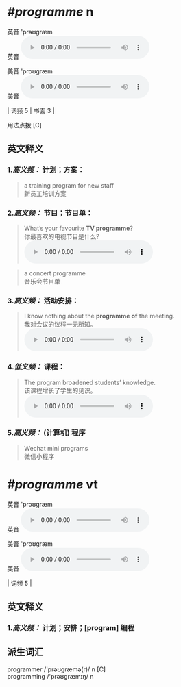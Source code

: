 # ***\#programme*** n
英音 'prəʊɡræm  
英音
<audio src="./media/program-B.aac" controls="controls"></audio>

美音 'proʊɡræm  
美音
<audio src="./media/program.aac" controls="controls"></audio>



| 词频 5 | 书面 3 |  

用法点拨  [C]

英文释义
---
### 1.*高义频：* **计划；方案：**  

 > a training program for new staff   
 > 新员工培训方案    

### 2.*高义频：* **节目；节目单：**  

 > What’s your favourite **TV programme**?  
 > 你最喜欢的电视节目是什么?    
<audio src="./media/program-1.aac" controls="controls"></audio>

 > a concert programme  
 > 音乐会节目单    

### 3.*高义频：* **活动安排：**  

 > I know nothing about the **programme of** the meeting.  
 > 我对会议的议程一无所知。    
<audio src="./media/program-2.aac" controls="controls"></audio>

### 4.*低义频：* **课程：**  

 > The program broadened students’ knowledge.   
 > 该课程增长了学生的见识。    
<audio src="./media/program-3.aac" controls="controls"></audio>

### 5.*高义频：* **(计算机) 程序**  

 > Wechat mini programs  
 > 微信小程序    


# ***\#programme*** vt
英音 'prəʊɡræm  
英音
<audio src="./media/program-B.aac" controls="controls"></audio>

美音 'proʊɡræm  
美音
<audio src="./media/program.aac" controls="controls"></audio>



| 词频 5 |  

英文释义
---
### 1.*高义频：* **计划；安排；[program] 编程**  


派生词汇
---
programmer /'prəʊɡræmə(r)/ n [C]  
programming /'prəʊɡræmɪŋ/ n   

